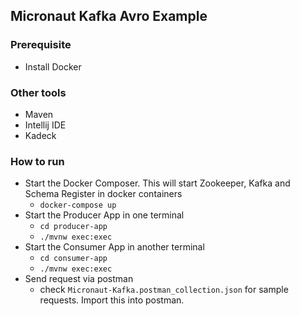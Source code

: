 ## Micronaut Kafka Avro Example

### Prerequisite
- Install Docker

### Other tools
- Maven
- Intellij IDE
- Kadeck

### How to run
- Start the Docker Composer. This will start Zookeeper, Kafka and Schema Register in docker containers
  - `docker-compose up`
- Start the Producer App in one terminal
  - `cd producer-app`
  - `./mvnw exec:exec`
- Start the Consumer App in another terminal
  - `cd consumer-app`
  - `./mvnw exec:exec`
- Send request via postman
  - check `Micronaut-Kafka.postman_collection.json` for sample requests. Import this into postman.